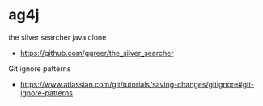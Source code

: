 # ag4j
the silver searcher java clone
- https://github.com/ggreer/the_silver_searcher

Git ignore patterns
- https://www.atlassian.com/git/tutorials/saving-changes/gitignore#git-ignore-patterns
